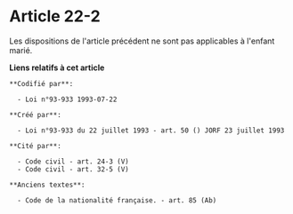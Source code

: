 # Article 22-2

Les dispositions de l'article précédent ne sont pas applicables à l'enfant marié.

**Liens relatifs à cet article**

	**Codifié par**:

	  - Loi n°93-933 1993-07-22

	**Créé par**:

	  - Loi n°93-933 du 22 juillet 1993 - art. 50 () JORF 23 juillet 1993

	**Cité par**:

	  - Code civil - art. 24-3 (V)
	  - Code civil - art. 32-5 (V)

	**Anciens textes**:

	  - Code de la nationalité française. - art. 85 (Ab)

